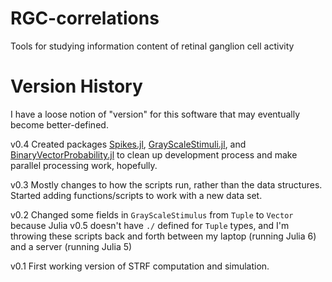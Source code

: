 # RGC-correlations
Tools for studying information content of retinal ganglion cell activity

# Version History
I have a loose notion of "version" for this software that may eventually become better-defined.

v0.4 Created packages [Spikes.jl](https://github.com/sekunder/Spikes.jl), [GrayScaleStimuli.jl](https://github.com/sekunder/GrayScaleStimuli.jl), and [BinaryVectorProbability.jl](https://github.com/sekunder/BinaryVectorProbability.jl) to clean up development process and make parallel processing work, hopefully.

v0.3 Mostly changes to how the scripts run, rather than the data structures. Started adding functions/scripts to work with a new data set.

v0.2 Changed some fields in `GrayScaleStimulus` from `Tuple` to `Vector` because Julia v0.5 doesn't have `./` defined for `Tuple` types, and I'm throwing these scripts back and forth between my laptop (running Julia 6) and a server (running Julia 5)

v0.1 First working version of STRF computation and simulation.
